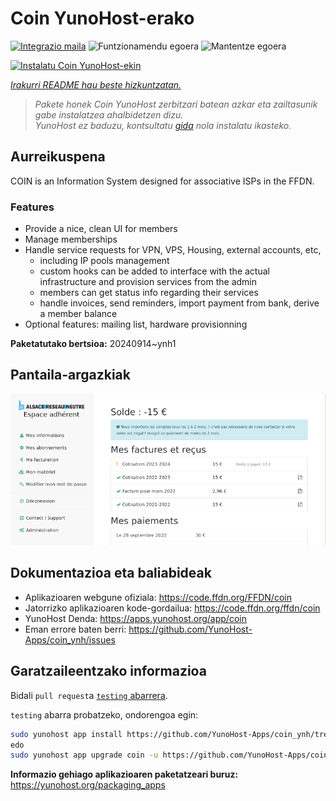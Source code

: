 <!--
Ohart ongi: README hau automatikoki sortu da <https://github.com/YunoHost/apps/tree/master/tools/readme_generator>ri esker
EZ editatu eskuz.
-->

# Coin YunoHost-erako

[![Integrazio maila](https://dash.yunohost.org/integration/coin.svg)](https://ci-apps.yunohost.org/ci/apps/coin/) ![Funtzionamendu egoera](https://ci-apps.yunohost.org/ci/badges/coin.status.svg) ![Mantentze egoera](https://ci-apps.yunohost.org/ci/badges/coin.maintain.svg)

[![Instalatu Coin YunoHost-ekin](https://install-app.yunohost.org/install-with-yunohost.svg)](https://install-app.yunohost.org/?app=coin)

*[Irakurri README hau beste hizkuntzatan.](./ALL_README.md)*

> *Pakete honek Coin YunoHost zerbitzari batean azkar eta zailtasunik gabe instalatzea ahalbidetzen dizu.*  
> *YunoHost ez baduzu, kontsultatu [gida](https://yunohost.org/install) nola instalatu ikasteko.*

## Aurreikuspena

COIN is an Information System designed for associative ISPs in the FFDN.

### Features

- Provide a nice, clean UI for members
- Manage memberships
- Handle service requests for VPN, VPS, Housing, external accounts, etc,
    - including IP pools management
    - custom hooks can be added to interface with the actual infrastructure and provision services from the admin
    - members can get status info regarding their services
    - handle invoices, send reminders, import payment from bank, derive a member balance
- Optional features: mailing list, hardware provisionning


**Paketatutako bertsioa:** 20240914~ynh1

## Pantaila-argazkiak

![Coin(r)en pantaila-argazkia](./doc/screenshots/screenshot.png)

## Dokumentazioa eta baliabideak

- Aplikazioaren webgune ofiziala: <https://code.ffdn.org/FFDN/coin>
- Jatorrizko aplikazioaren kode-gordailua: <https://code.ffdn.org/ffdn/coin>
- YunoHost Denda: <https://apps.yunohost.org/app/coin>
- Eman errore baten berri: <https://github.com/YunoHost-Apps/coin_ynh/issues>

## Garatzaileentzako informazioa

Bidali `pull request`a [`testing` abarrera](https://github.com/YunoHost-Apps/coin_ynh/tree/testing).

`testing` abarra probatzeko, ondorengoa egin:

```bash
sudo yunohost app install https://github.com/YunoHost-Apps/coin_ynh/tree/testing --debug
edo
sudo yunohost app upgrade coin -u https://github.com/YunoHost-Apps/coin_ynh/tree/testing --debug
```

**Informazio gehiago aplikazioaren paketatzeari buruz:** <https://yunohost.org/packaging_apps>
